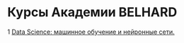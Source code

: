 # Курсы Академии BELHARD

1 [Data Science: машинное обучение и нейронные сети.](https://github.com/mr-Dmitri/My-education/tree/main/BELHARD/DataScience)
